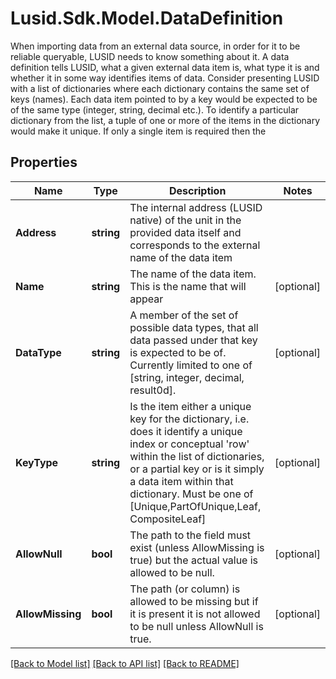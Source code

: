 # Lusid.Sdk.Model.DataDefinition
When importing data from an external data source, in order for it to be reliable queryable, LUSID needs to know something about it.  A data definition tells LUSID, what a given external data item is, what type it is and whether it in some way identifies items of data.  Consider presenting LUSID with a list of dictionaries where each dictionary contains the same set of keys (names). Each data item pointed to by  a key would be expected to be of the same type (integer, string, decimal etc.). To identify a particular dictionary from the list, a tuple of  one or more of the items in the dictionary would make it unique. If only a single item is required then the

## Properties

Name | Type | Description | Notes
------------ | ------------- | ------------- | -------------
**Address** | **string** | The internal address (LUSID native) of the unit in the provided data itself and corresponds to the external name of the data item | 
**Name** | **string** | The name of the data item. This is the name that will appear | [optional] 
**DataType** | **string** | A member of the set of possible data types, that all data passed under that key is expected to be of.  Currently limited to one of [string, integer, decimal, result0d]. | [optional] 
**KeyType** | **string** | Is the item either a unique key for the dictionary, i.e. does it identify a unique index or conceptual &#39;row&#39; within the list of dictionaries,  or a partial key or is it simply a data item within that dictionary. Must be one of [Unique,PartOfUnique,Leaf, CompositeLeaf] | [optional] 
**AllowNull** | **bool** | The path to the field must exist (unless AllowMissing is true) but the actual value is allowed to be null. | [optional] 
**AllowMissing** | **bool** | The path (or column) is allowed to be missing but if it is present it is not allowed to be null unless AllowNull is true. | [optional] 

[[Back to Model list]](../README.md#documentation-for-models) [[Back to API list]](../README.md#documentation-for-api-endpoints) [[Back to README]](../README.md)

